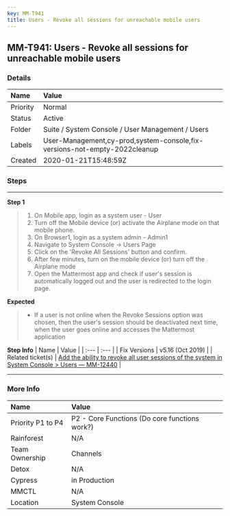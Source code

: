 ```yaml
---
key: MM-T941
title: Users - Revoke all sessions for unreachable mobile users
---
```


## MM-T941: Users - Revoke all sessions for unreachable mobile users

### Details

| Name     | Value                                                                     |
| :------- | :------------------------------------------------------------------------ |
| Priority | Normal                                                                    |
| Status   | Active                                                                    |
| Folder   | Suite / System Console / User Management / Users                          |
| Labels   | User-Management,cy-prod,system-console,fix-versions-not-empty-2022cleanup |
| Created  | 2020-01-21T15:48:59Z                                                      |

### Steps

<hr/>

**Step 1**

> <article><ol><li>On Mobile app, login as a system user - User</li><li>Turn off the Mobile device (or) activate the Airplane mode on that mobile phone.</li><li>On Browser1, login as a system admin - Admin1</li><li>Navigate to System Console -&gt; Users Page</li><li>Click on the 'Revoke All Sessions' button and confirm.</li><li>After few minutes, turn on the mobile device (or) turn off the Airplane mode</li><li>Open the Mattermost app and check if user's session is automatically logged out and the user is redirected to the login page.</li></ol></article>

**Expected**

> <article><ul><li>If a user is not online when the Revoke Sessions option was chosen, then the user's session should be deactivated next time, when the user goes online and accesses the Mattermost application</li></ul></article>

**Step Info**
| Name | Value |
| :--- | :--- |
| Fix Versions | v5.16 (Oct 2019) |
| Related ticket(s) | <a href="https://mattermost.atlassian.net/browse/MM-12440">Add the ability to revoke all user sessions of the system in System Console &gt; Users — MM-12440</a> |

<hr/>

### More Info

| Name              | Value                                         |
| :---------------- | :-------------------------------------------- |
| Priority P1 to P4 | P2 - Core Functions (Do core functions work?) |
| Rainforest        | N/A                                           |
| Team Ownership    | Channels                                      |
| Detox             | N/A                                           |
| Cypress           | in Production                                 |
| MMCTL             | N/A                                           |
| Location          | System Console                                |
